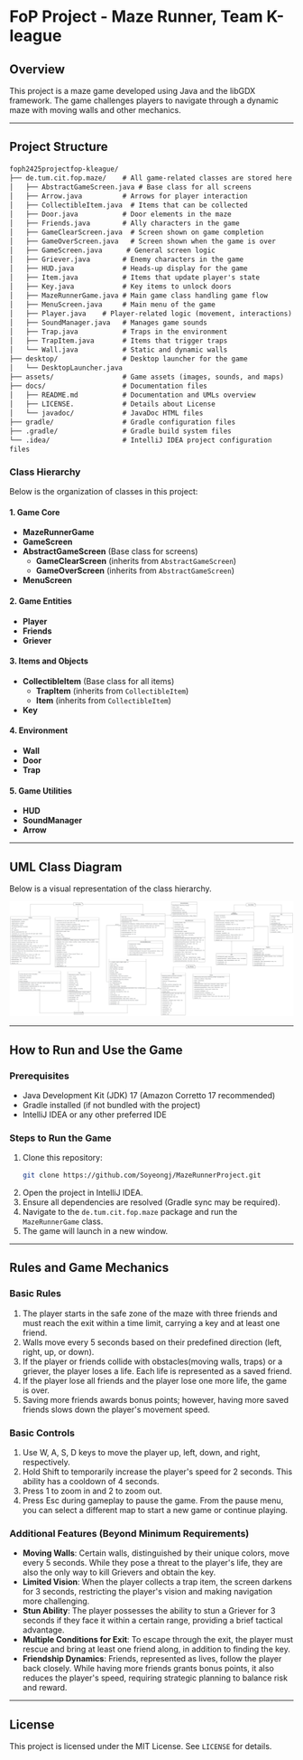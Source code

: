 # FoP Project - Maze Runner, Team K-league

## Overview
This project is a maze game developed using Java and the libGDX framework. The game challenges players to navigate through a dynamic maze with moving walls and other mechanics.

---

## Project Structure
```
foph2425projectfop-kleague/
├── de.tum.cit.fop.maze/    # All game-related classes are stored here
│   ├── AbstractGameScreen.java # Base class for all screens
│   ├── Arrow.java          # Arrows for player interaction
│   ├── CollectibleItem.java  # Items that can be collected 
│   ├── Door.java           # Door elements in the maze
│   ├── Friends.java        # Ally characters in the game  
│   ├── GameClearScreen.java  # Screen shown on game completion
│   ├── GameOverScreen.java   # Screen shown when the game is over  
│   ├── GameScreen.java      # General screen logic      
│   ├── Griever.java        # Enemy characters in the game
│   ├── HUD.java            # Heads-up display for the game
│   ├── Item.java           # Items that update player's state
│   ├── Key.java            # Key items to unlock doors
│   ├── MazeRunnerGame.java # Main game class handling game flow
│   ├── MenuScreen.java     # Main menu of the game 
│   ├── Player.java    # Player-related logic (movement, interactions)
│   ├── SoundManager.java   # Manages game sounds
│   ├── Trap.java           # Traps in the environment
│   ├── TrapItem.java       # Items that trigger traps
│   └── Wall.java           # Static and dynamic walls
├── desktop/                # Desktop launcher for the game
│   └── DesktopLauncher.java
├── assets/                 # Game assets (images, sounds, and maps)
├── docs/                   # Documentation files
│   ├── README.md           # Documentation and UMLs overview
│   ├── LICENSE.            # Details about License
│   └── javadoc/            # JavaDoc HTML files
├── gradle/                 # Gradle configuration files
├── .gradle/                # Gradle build system files
└── .idea/                  # IntelliJ IDEA project configuration files
```

### Class Hierarchy
Below is the organization of classes in this project:

#### 1. Game Core
- **MazeRunnerGame**
- **GameScreen**
- **AbstractGameScreen** (Base class for screens)
    - **GameClearScreen** (inherits from `AbstractGameScreen`)
    - **GameOverScreen** (inherits from `AbstractGameScreen`)
- **MenuScreen**

#### 2. Game Entities
- **Player**
- **Friends**
- **Griever**

#### 3. Items and Objects
- **CollectibleItem** (Base class for all items)
  - **TrapItem** (inherits from `CollectibleItem`)
  - **Item** (inherits from `CollectibleItem`)
- **Key**

#### 4. Environment
- **Wall**
- **Door**
- **Trap**

#### 5. Game Utilities
- **HUD**
- **SoundManager**
- **Arrow**

---

## UML Class Diagram
Below is a visual representation of the class hierarchy. 

![UML Diagram](./UML%20Diagram.png)

---

## How to Run and Use the Game

### Prerequisites
- Java Development Kit (JDK) 17 (Amazon Corretto 17 recommended)
- Gradle installed (if not bundled with the project)
- IntelliJ IDEA or any other preferred IDE

### Steps to Run the Game
1. Clone this repository:
   ```bash
   git clone https://github.com/Soyeongj/MazeRunnerProject.git
   ```
2. Open the project in IntelliJ IDEA.
3. Ensure all dependencies are resolved (Gradle sync may be required).
4. Navigate to the `de.tum.cit.fop.maze` package and run the `MazeRunnerGame` class.
5. The game will launch in a new window.

---

## Rules and Game Mechanics

### Basic Rules
1. The player starts in the safe zone of the maze with three friends and must reach the exit  within a time limit, carrying a key and at least one friend.
2. Walls move every 5 seconds based on their predefined direction (left, right, up, or down).
3. If the player or friends collide with obstacles(moving walls, traps) or a griever, the player loses a life. Each life is represented as a saved friend.
4. If the player lose all friends and the player lose one more life, the game is over.
5. Saving more friends awards bonus points; however, having more saved friends slows down the player's movement speed.


### Basic Controls
1. Use W, A, S, D keys to move the player up, left, down, and right, respectively.
2. Hold Shift to temporarily increase the player's speed for 2 seconds. This ability has a cooldown of 4 seconds. 
3. Press 1 to zoom in and 2 to zoom out.
4. Press Esc during gameplay to pause the game. From the pause menu, you can select a different map to start a new game or continue playing.


### Additional Features (Beyond Minimum Requirements)
- **Moving Walls**: Certain walls, distinguished by their unique colors, move every 5 seconds. While they pose a threat to the player's life, they are also the only way to kill Grievers and obtain the key.
- **Limited Vision**: When the player collects a trap item, the screen darkens for 3 seconds, restricting the player's vision and making navigation more challenging.
- **Stun Ability**: The player possesses the ability to stun a Griever for 3 seconds if they face it within a certain range, providing a brief tactical advantage.
- **Multiple Conditions for Exit**: To escape through the exit, the player must rescue and bring at least one friend along, in addition to finding the key.
- **Friendship Dynamics**: Friends, represented as lives, follow the player back closely. While having more friends grants bonus points, it also reduces the player's speed, requiring strategic planning to balance risk and reward.

---

## License
This project is licensed under the MIT License. See `LICENSE` for details.

